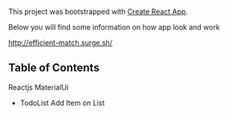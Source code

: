 This project was bootstrapped with [Create React App](https://github.com/facebookincubator/create-react-app).

Below you will find some information on how app look and work

http://efficient-match.surge.sh/

## Table of Contents
  Reactjs 
  MaterialUi
  
- TodoList
   Add Item on List 
